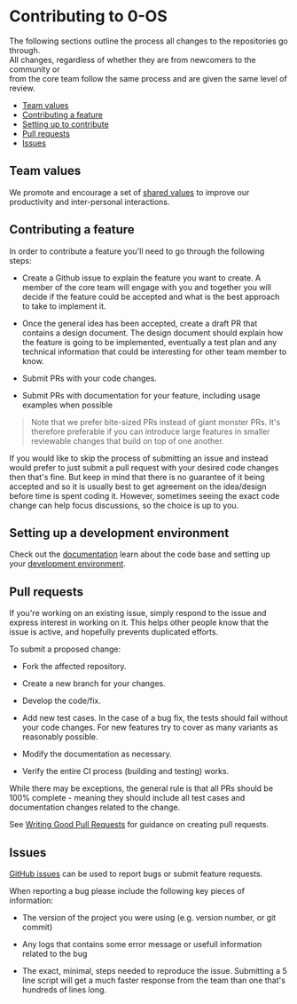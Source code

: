 # Contributing to 0-OS

The following sections outline the process all changes to the repositories go through.  
All changes, regardless of whether they are from newcomers to the community or  
from the core team follow the same process and are given the same level of review.

- [Team values](#team-values)
- [Contributing a feature](#contributing-a-feature)
- [Setting up to contribute](#setting-up-a-development-environment)
- [Pull requests](#pull-requests)
- [Issues](#issues)

## Team values

We promote and encourage a set of [shared values](VALUES.md) to improve our
productivity and inter-personal interactions.

## Contributing a feature

In order to contribute a feature you'll need to go through the following steps:

- Create a Github issue to explain the feature you want to create. A member of the core team will engage with
you and together you will decide if the feature could be accepted and what is the best approach to take to implement it.

- Once the general idea has been accepted, create a draft PR that contains a design document. The design document should explain how the feature is going to be implemented, eventually a test plan and any technical information that could be interesting for other team member to know.

- Submit PRs with your code changes.

- Submit PRs with documentation for your feature, including usage examples when possible

> Note that we prefer bite-sized PRs instead of giant monster PRs. It's therefore preferable if you
can introduce large features in smaller reviewable changes that build on top of one another.

If you would like to skip the process of submitting an issue and
instead would prefer to just submit a pull request with your desired
code changes then that's fine. But keep in mind that there is no guarantee
of it being accepted and so it is usually best to get agreement on the
idea/design before time is spent coding it. However, sometimes seeing the
exact code change can help focus discussions, so the choice is up to you.

## Setting up a development environment

Check out the [documentation](https://github.com/threefoldtech/zos/tree/master/docs) learn about the code
base and setting up your [development environment](https://github.com/threefoldtech/zos/blob/master/qemu/README.md).

## Pull requests

If you're working on an existing issue, simply respond to the issue and express
interest in working on it. This helps other people know that the issue is
active, and hopefully prevents duplicated efforts.

To submit a proposed change:

- Fork the affected repository.

- Create a new branch for your changes.

- Develop the code/fix.

- Add new test cases. In the case of a bug fix, the tests should fail
  without your code changes. For new features try to cover as many
  variants as reasonably possible.

- Modify the documentation as necessary.

- Verify the entire CI process (building and testing) works.

While there may be exceptions, the general rule is that all PRs should
be 100% complete - meaning they should include all test cases and documentation
changes related to the change.

See [Writing Good Pull Requests](https://github.com/istio/istio/wiki/Writing-Good-Pull-Requests) for guidance on creating
pull requests.

## Issues

[GitHub issues](https://github.com/threefoldtech/zos/issues/new) can be used to report bugs or submit feature requests.

When reporting a bug please include the following key pieces of information:

- The version of the project you were using (e.g. version number,
  or git commit)

- Any logs that contains some error message or usefull information related to the bug

- The exact, minimal, steps needed to reproduce the issue.
  Submitting a 5 line script will get a much faster response from the team
  than one that's hundreds of lines long.
